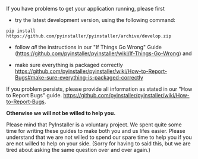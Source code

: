 If you have problems to get your application running, please first

* try the latest development version, using the following command:

```
pip install https://github.com/pyinstaller/pyinstaller/archive/develop.zip
```

* follow *all* the instructions in our "If Things Go Wrong" Guide
  (https://github.com/pyinstaller/pyinstaller/wiki/If-Things-Go-Wrong) and

* make sure everything is packaged correctly
  https://github.com/pyinstaller/pyinstaller/wiki/How-to-Report-Bugs#make-sure-everything-is-packaged-correctly

If you problem persists, please provide all information as stated in our "How to Report Bugs" guide.
https://github.com/pyinstaller/pyinstaller/wiki/How-to-Report-Bugs.

**Otherwise we will not be willed to help you.**

Please mind that PyInstaller is a voluntary project. We spent quite some time
for writing these guides to make both you and us lifes easier. Please
understand that we are not willed to spend our spare time to help you if you
are not willed to help on your side. (Sorry for having to said this, but we
are tired about asking the same question over and over again.)

